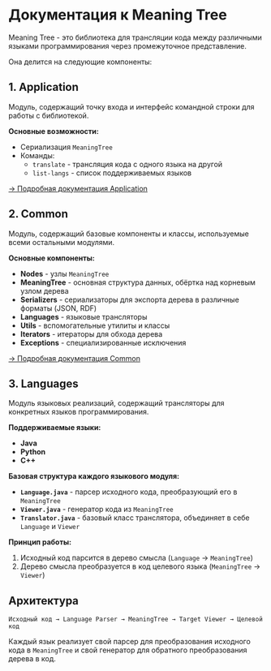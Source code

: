 # Документация к Meaning Tree

Meaning Tree - это библиотека для трансляции кода между различными языками программирования через промежуточное представление.

Она делится на следующие компоненты:

## 1. **Application** 
Модуль, содержащий точку входа и интерфейс командной строки для работы с библиотекой.

**Основные возможности:**
- Сериализация `MeaningTree`
- Команды:
  - `translate` - трансляция кода с одного языка на другой
  - `list-langs` - список поддерживаемых языков

[→ Подробная документация Application](application/index.md)


## 2. **Common**
Модуль, содержащий базовые компоненты и классы, используемые всеми остальными модулями.

**Основные компоненты:**
- **Nodes** - узлы `MeaningTree`
- **MeaningTree** - основная структура данных, обёртка над корневым узлом дерева
- **Serializers** - сериализаторы для экспорта дерева в различные форматы (JSON, RDF)
- **Languages** - языковые трансляторы
- **Utils** - вспомогательные утилиты и классы
- **Iterators** - итераторы для обхода дерева
- **Exceptions** - специализированные исключения

[→ Подробная документация Common](common/index.md)


## 3. **Languages**
Модуль языковых реализаций, содержащий трансляторы для конкретных языков программирования.

**Поддерживаемые языки:**
- **Java**
- **Python**
- **C++**

**Базовая структура каждого языкового модуля:**
- **`Language.java`** - парсер исходного кода, преобразующий его в `MeaningTree`
- **`Viewer.java`** - генератор кода из `MeaningTree`
- **`Translator.java`** - базовый класс транслятора, объединяет в себе `Language` и `Viewer`

**Принцип работы:**
1. Исходный код парсится в дерево смысла (`Language` → `MeaningTree`)
2. Дерево смысла преобразуется в код целевого языка (`MeaningTree` → `Viewer`)

## Архитектура

```
Исходный код → Language Parser → MeaningTree → Target Viewer → Целевой код
```

Каждый язык реализует свой парсер для преобразования исходного кода в `MeaningTree` и свой генератор для обратного преобразования дерева в код.